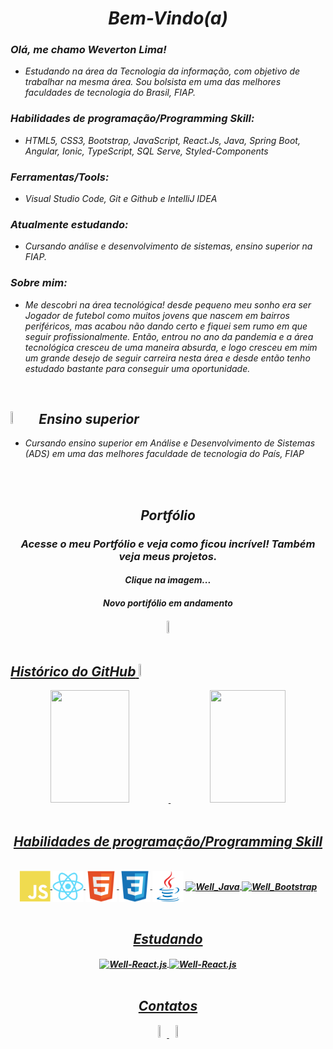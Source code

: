 
<h1 align="center"><em>Bem-Vindo(a)<em></h1>
  
### Olá, me chamo Weverton Lima!<br>

* Estudando na área da Tecnologia da informação, com objetivo de trabalhar na mesma área.
  Sou bolsista em uma das melhores faculdades de tecnologia do Brasil, FIAP.
  
### Habilidades de programação/Programming Skill:<br> 
* HTML5, CSS3, Bootstrap, JavaScript, React.Js, Java, Spring Boot, Angular, Ionic, TypeScript, SQL Serve, Styled-Components  

### Ferramentas/Tools:<br>
* Visual Studio Code, Git e Github e IntelliJ IDEA  
  
### Atualmente estudando:
* Cursando análise e desenvolvimento de sistemas, ensino superior na FIAP.  
  
### Sobre mim:
* Me descobri na área tecnológica! desde pequeno meu sonho era ser Jogador de futebol como muitos jovens que nascem em bairros periféricos, mas acabou não dando certo e fiquei sem rumo em que seguir profissionalmente. Então, entrou no ano da pandemia e a área tecnológica cresceu de uma maneira absurda, e logo cresceu em mim um grande desejo de seguir carreira nesta área e desde então tenho estudado bastante para conseguir uma oportunidade.

<br>
  
## <img height="8%" width="8%" src="https://play-lh.googleusercontent.com/-uaIzKnZGDATRaOT_DqYKdzuJTWgeeOvQeZ0XNUASysOAJaGNqkKlyVPk_tiNAZqG2Q=w240-h480-rw"/> *Ensino superior*
  
* *Cursando ensino superior em Análise e Desenvolvimento de Sistemas (ADS) em uma das melhores faculdade de tecnologia do País, FIAP*

  <br><br>

<h2 align="center">Portfólio</h2>

<h3 align="center"><em> Acesse o meu Portfólio e veja como ficou incrível! 
Também veja meus projetos.<em></h3>
<h4 align="center">Clique na imagem...</h4>
<h4 align="center">Novo portifólio em andamento<h4>

<div align="center"><a href="https://welldev.netlify.app/"> <img src="https://cdn-icons-png.flaticon.com/512/6646/6646541.png" height="5%" width="5%" /></div> 
<br>

## *Histórico do GitHub* <img src="https://cdn-icons-png.flaticon.com/512/270/270798.png" height="5%" width="5%"/>
<div align="center">
  <a href="https://github.com/wevertonbarbosa">
  <img height="180em" width="50%" src="https://github-readme-stats.vercel.app/api?username=Wevertonbarbosa&show_icons=true&theme=blue-green&include_all_commits=true&count_private=true"/>
  <img height="180em" width="49%" src="https://github-readme-stats.vercel.app/api/top-langs/?username=Wevertonbarbosa&layout=compact&langs_count=7&theme=blue-green"/>
</div>


<div style="display: inline_block" align="center"><br>  
  <h2> Habilidades de programação/Programming Skill </h2><br>
  <img align="center" alt="Well-Js" height="50" width="50" src="https://raw.githubusercontent.com/devicons/devicon/master/icons/javascript/javascript-plain.svg">
  <img align="center" alt="Well-React.js" height="50" width="50" src="https://raw.githubusercontent.com/devicons/devicon/master/icons/react/react-original.svg">
  <img align="center" alt="Well-HTML5" height="50" width="50" src="https://raw.githubusercontent.com/devicons/devicon/master/icons/html5/html5-original.svg">
  <img align="center" alt="Well-CSS3" height="50" width="50" src="https://raw.githubusercontent.com/devicons/devicon/master/icons/css3/css3-original.svg">
  <img align="center" alt="Well_Java" height="50" width="50" src="https://raw.githubusercontent.com/devicons/devicon/master/icons/java/java-original.svg">
  <img align="center" alt="Well_Java" height="50" width="50" src="https://miro.medium.com/max/652/1*N0XV3gco7Ed4brMoxwdjVg.png">
  <img align="center" alt="Well_Bootstrap" height="50" width="50" src="https://toupto.com/wp-content/uploads/2018/07/Bootstrap-Icon.jpg">
  <br><br>

  
  
  
  ##  _Estudando_
 
<img align="center" alt="Well-React.js" height="50" width="250"  src="https://user-images.githubusercontent.com/102189860/215234949-0d8f289a-0f3d-4463-9595-ff32d04f4635.png">
<img align="center" alt="Well-React.js" height="60"  width="60" src="https://cdn.freebiesupply.com/logos/large/2x/angular-icon-logo-png-transparent.png">
<br><br>


## *Contatos*
<a href="https://www.linkedin.com/in/wevertonbarbosa00" target="_blank"><img src="https://www.icone-png.com/png/4/3974.png" height="5%" width="5%" target="_blank"> 
<a href="https://welldev.netlify.app/"> <img src="https://cdn-icons-png.flaticon.com/512/6646/6646541.png" height="5%" target="_blank" width="5%"/>
</div><br>


